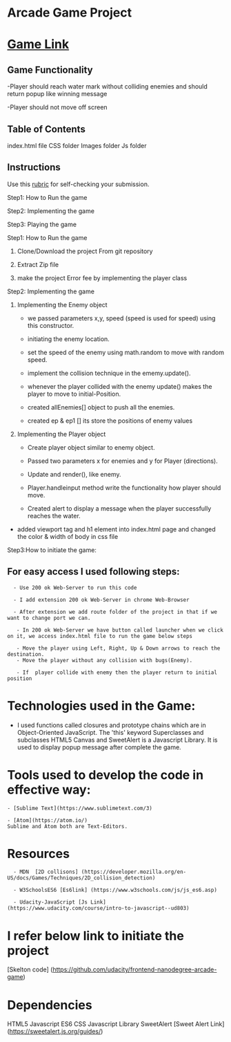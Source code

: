 # Arcade Game  Project
# [Game Link](https://swamykankipati.github.io/Frontend-Nanodegree-Arcade-Game/index.html)

## Game  Functionality

  -Player should reach water mark without colliding enemies and should return popup like winning message

  -Player should not move off screen

## Table of Contents

  index.html file
  CSS folder
  Images folder
  Js folder

## Instructions

  Use this [rubric](https://review.udacity.com/#!/rubrics/15/view) for self-checking your submission.

 Step1: How to Run the game  

 Step2: Implementing  the game

 Step3: Playing the game

Step1: How to Run the game  

1.  Clone/Download  the project From  git repository  

2.  Extract Zip file

3.  make the project Error fee by implementing the player class

Step2: Implementing  the game

1.  Implementing the Enemy object  

    -   we passed parameters x,y, speed (speed is used for speed) using this constructor.

    -   initiating the enemy location.

    -   set the speed of the enemy  using math.random to move with random speed.

    -   implement the collision  technique in the ememy.update().

    -   whenever the player collided with the enemy update() makes the player to move to
        initial-Position.

    -   created allEnemies[] object to push all the enemies.
    -   created ep & ep1 [] its store the positions of enemy values

2.  Implementing the Player object

    -   Create player object similar to enemy object.

    -   Passed two parameters x  for enemies and y for Player (directions).

    -   Update and render(), like enemy.

    -   Player.handleinput method write the functionality how player should move.

    -   Created alert to display a message when the player successfully reaches the water.

-   added  viewport tag  and h1 element into index.html page and changed the  color & width of body in css file 

Step3:How to initiate the game:

## For easy access I used following steps:

      - Use 200 ok Web-Server to run this code

      - I add extension 200 ok Web-Server in chrome Web-Browser

      - After extension we add route folder of the project in that if we want to change port we can.

       - In 200 ok Web-Server we have button called launcher when we click on it, we access index.html file to run the game below steps

       - Move the player using Left, Right, Up & Down arrows to reach the destination.
       - Move the player without any collision with bugs(Enemy).

       - If  player collide with enemy then the player return to initial position

# Technologies used in the Game:

-   I used functions called closures and prototype chains which are in Object-Oriented JavaScript. The 'this' keyword Superclasses and subclasses HTML5 Canvas and SweetAlert is a Javascript Library. It is used to display popup message after complete the game.

# Tools used to develop the code in effective way:

    - [Sublime Text](https://www.sublimetext.com/3)

    - [Atom](https://atom.io/)
    Sublime and Atom both are Text-Editors.

# Resources

      - MDN  [2D collisons] (https://developer.mozilla.org/en-US/docs/Games/Techniques/2D_collision_detection)

      - W3SchoolsES6 [Es6link] (https://www.w3schools.com/js/js_es6.asp)

      - Udacity-JavaScript [Js Link] (https://www.udacity.com/course/intro-to-javascript--ud803)

# I refer below link to initiate the project

[Skelton code] (https://github.com/udacity/frontend-nanodegree-arcade-game)

# Dependencies

HTML5
Javascript ES6
CSS
Javascript Library SweetAlert
  [Sweet Alert Link] (https://sweetalert.js.org/guides/)
